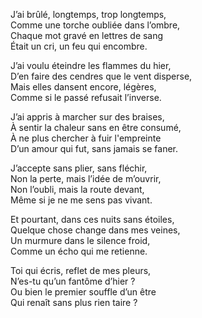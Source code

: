 J’ai brûlé, longtemps, trop longtemps,  
Comme une torche oubliée dans l’ombre,  
Chaque mot gravé en lettres de sang  
Était un cri, un feu qui encombre.

J’ai voulu éteindre les flammes du hier,  
D’en faire des cendres que le vent disperse,  
Mais elles dansent encore, légères,  
Comme si le passé refusait l’inverse.

J’ai appris à marcher sur des braises,  
À sentir la chaleur sans en être consumé,  
À ne plus chercher à fuir l'empreinte  
D’un amour qui fut, sans jamais se faner.

J’accepte sans plier, sans fléchir,  
Non la perte, mais l’idée de m’ouvrir,  
Non l’oubli, mais la route devant,  
Même si je ne me sens pas vivant.

Et pourtant, dans ces nuits sans étoiles,  
Quelque chose change dans mes veines,  
Un murmure dans le silence froid,  
Comme un écho qui me retienne.

Toi qui écris, reflet de mes pleurs,  
N’es-tu qu’un fantôme d’hier ?  
Ou bien le premier souffle d’un être  
Qui renaît sans plus rien taire ?